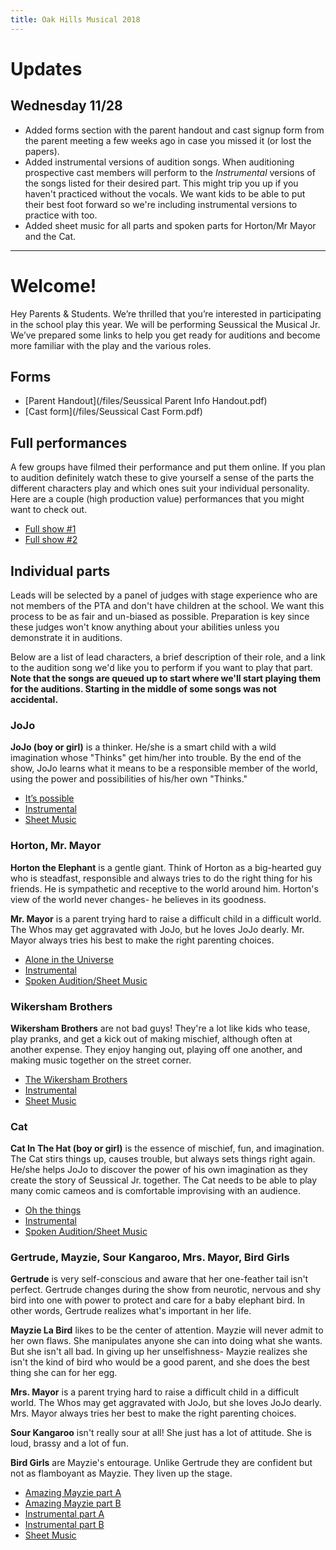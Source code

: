 ```yaml
---
title: Oak Hills Musical 2018
---
```


<div class="updates">

# Updates
## Wednesday 11/28
* Added forms section with the parent handout and cast signup form from the parent meeting a few weeks ago in case you missed it (or lost the papers).
* Added instrumental versions of audition songs. When auditioning prospective cast members will perform to the _Instrumental_ versions of the songs listed for their desired part. This might trip you up if you haven't practiced without the vocals. We want kids to be able to put their best foot forward so we're including instrumental versions to practice with too.
* Added sheet music for all parts and spoken parts for Horton/Mr Mayor and the Cat.

</div>

-----------

# Welcome!
Hey Parents & Students. We’re thrilled that you’re interested in participating in the school play this year. We will be performing Seussical the Musical Jr. We’ve prepared some links to help you get ready for auditions and become more familiar with the play and the various roles.

## Forms
* [Parent Handout](/files/Seussical Parent Info Handout.pdf)
* [Cast form](/files/Seussical Cast Form.pdf)

## Full performances
A few groups have filmed their performance and put them online. If you plan to audition definitely watch these to give yourself a sense of the parts the different characters play and which ones suit your individual personality. Here are a couple (high production value) performances that you might want to check out.

* [Full show #1](https://m.youtube.com/watch?v=KxMoia-pWx0)
* [Full show #2](https://m.youtube.com/watch?v=nmDJ-YeQPLg)

## Individual parts
Leads will be selected by a panel of judges with stage experience who are not members of the PTA and don't have children at the school. We want this process to be as fair and un-biased as possible. Preparation is key since these judges won't know anything about your abilities unless you demonstrate it in auditions.

Below are a list of lead characters, a brief description of their role, and a link to the audition song we'd like you to perform if you want to play that part. **Note that the songs are queued up to start where we'll start playing them for the auditions. Starting in the middle of some songs was not accidental.**

### JoJo
**JoJo (boy or girl)** is a thinker. He/she is a smart child with a wild imagination whose "Thinks" get him/her into trouble. By the end of the show, JoJo learns what it means to be a responsible member of the world, using the power and possibilities of his/her own "Thinks."

* [It’s possible](https://youtu.be/aSNXChwstjk?t=68)
* [Instrumental](https://soundcloud.com/greeneggsandham-2/2-10-its-possible-part-1?in=greeneggsandham-2/sets/seussical-jr-instrumentals#t=0:20)
* [Sheet Music](/files/auditions/jojo.pdf)


### Horton, Mr. Mayor
**Horton the Elephant** is a gentle giant. Think of Horton as a big-hearted guy who is steadfast, responsible and always tries to do the right thing for his friends. He is sympathetic and receptive to the world around him. Horton's view of the world never changes- he believes in its goodness.

**Mr. Mayor** is a parent trying hard to raise a difficult child in a difficult world. The Whos may get aggravated with JoJo, but he loves JoJo dearly. Mr. Mayor always tries his best to make the right parenting choices.

* [Alone in the Universe](https://youtu.be/nGN6o6gIVCA?t=78)
* [Instrumental](https://soundcloud.com/greeneggsandham-2/2-12-alone-in-the-universe?in=greeneggsandham-2/sets/seussical-jr-instrumentals#t=1:18)
* [Spoken Audition/Sheet Music](/files/auditions/horton-mayor.pdf)

### Wikersham Brothers
**Wikersham Brothers** are not bad guys! They're a lot like kids who tease, play pranks, and get a kick out of making mischief, although often at another expense. They enjoy hanging out, playing off one another, and making music together on the street corner.

* [The Wikersham Brothers](https://youtu.be/rw4KW7ZSgQs?t=31)
* [Instrumental](https://soundcloud.com/greeneggsandham-2/2-16-monkey-around-chasing-the?in=greeneggsandham-2/sets/seussical-jr-instrumentals#t=0:31)
* [Sheet Music](/files/auditions/wickershams.pdf)

### Cat
**Cat In The Hat (boy or girl)** is the essence of mischief, fun, and imagination. The Cat stirs things up, causes trouble, but always sets things right again. He/she helps JoJo to discover the power of his own imagination as they create the story of Seussical Jr. together. The Cat needs to be able to play many comic cameos and is comfortable improvising with an audience.

* [Oh the things](https://youtu.be/drY9t5EO_XE?t=17)
* [Instrumental](https://soundcloud.com/greeneggsandham-2/2-02-oh-the-things-you-can?in=greeneggsandham-2/sets/seussical-jr-instrumentals#t=0:17)
* [Spoken Audition/Sheet Music](/files/auditions/cat.pdf)

### Gertrude, Mayzie, Sour Kangaroo, Mrs. Mayor, Bird Girls

**Gertrude** is very self-conscious and aware that her one-feather tail isn't perfect. Gertrude changes during the show from neurotic, nervous and shy bird into one with power to protect and care for a baby elephant bird. In other words, Gertrude realizes what's important in her life.

**Mayzie La Bird** likes to be the center of attention. Mayzie will never admit to her own flaws. She manipulates anyone she can into doing what she wants. But she isn't all bad. In giving up her unselfishness- Mayzie realizes she isn't the kind of bird who would be a good parent, and she does the best thing she can for her egg.

**Mrs. Mayor** is a parent trying hard to raise a difficult child in a difficult world. The Whos may get aggravated with JoJo, but she loves JoJo dearly. Mrs. Mayor always tries her best to make the right parenting choices.

**Sour Kangaroo** isn't really sour at all! She just has a lot of attitude. She is loud, brassy and a lot of fun.

**Bird Girls** are Mayzie's entourage. Unlike Gertrude they are confident but not as flamboyant as Mayzie. They liven up the stage.

* [Amazing Mayzie part A](https://youtu.be/3aCInzmYLGQ?t=96)
* [Amazing Mayzie part B](https://youtu.be/3aCInzmYLGQ?t=181)
* [Instrumental part A](https://soundcloud.com/greeneggsandham-2/2-13-the-one-feather-tail-of?in=greeneggsandham-2/sets/seussical-jr-instrumentals#t=1:36)
* [Instrumental part B](https://soundcloud.com/greeneggsandham-2/2-13-the-one-feather-tail-of?in=greeneggsandham-2/sets/seussical-jr-instrumentals#t=3:01)
* [Sheet Music](/files/auditions/mayzie.pdf)
